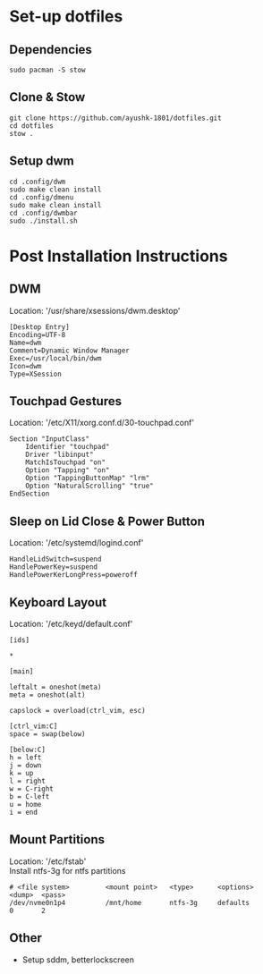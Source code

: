 # Set-up dotfiles
## Dependencies
```
sudo pacman -S stow
```
## Clone & Stow
```
git clone https://github.com/ayushk-1801/dotfiles.git
cd dotfiles
stow .
```
## Setup dwm 
```
cd .config/dwm
sudo make clean install
cd .config/dmenu
sudo make clean install
cd .config/dwmbar
sudo ./install.sh
```

# Post Installation Instructions

## DWM 
Location: '/usr/share/xsessions/dwm.desktop'
```
[Desktop Entry]
Encoding=UTF-8 
Name=dwm 
Comment=Dynamic Window Manager 
Exec=/usr/local/bin/dwm 
Icon=dwm 
Type=XSession
```

## Touchpad Gestures
Location: '/etc/X11/xorg.conf.d/30-touchpad.conf'
```
Section "InputClass"
    Identifier "touchpad"
    Driver "libinput"
    MatchIsTouchpad "on"
    Option "Tapping" "on"
    Option "TappingButtonMap" "lrm"
    Option "NaturalScrolling" "true"
EndSection
```

## Sleep on Lid Close & Power Button 
Location: '/etc/systemd/logind.conf'
```
HandleLidSwitch=suspend
HandlePowerKey=suspend
HandlePowerKerLongPress=poweroff
```

## Keyboard Layout
Location: '/etc/keyd/default.conf'
```
[ids]

*

[main]

leftalt = oneshot(meta)
meta = oneshot(alt)

capslock = overload(ctrl_vim, esc)

[ctrl_vim:C]
space = swap(below)

[below:C]
h = left
j = down
k = up
l = right
w = C-right
b = C-left
u = home
i = end
```

## Mount Partitions
Location: '/etc/fstab' \
Install ntfs-3g for ntfs partitions

```
# <file system>         <mount point>   <type>      <options>               <dump>  <pass>
/dev/nvme0n1p4      	/mnt/home    	ntfs-3g	    defaults                0       2
```

## Other
- Setup sddm, betterlockscreen
